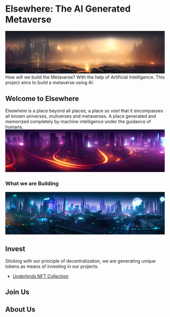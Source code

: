 # Elsewhere: The AI Generated Metaverse
![Elsewhere Panoramic](media/pano/00053.jpg)
How will we build the Metaverse? With the help of Artificial Intelligence. This project aims to build a metaverse using AI.

## Welcome to Elsewhere
Elsewhere is a place beyond all places; a place so *vast* that it encompasses all known universes, muliverses and metaverses. A place generated and memorized completely by machine intelligence under the guidance of humans.
![Elsewhere Panoramic](media/pano/00028.jpg)

### What we are Building
![Elsewhere Panoramic](media/pano/00029.jpg)

## Invest
Sticking with our principle of decentralization, we are generating unique tokens as means of investing in our projects.
- [Underlords NFT Collection](https://elsewhere.network/underlords)

## Join Us

## About Us
